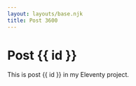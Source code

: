 ```yaml
---
layout: layouts/base.njk
title: Post 3600
---
```


# Post {{ id }}

This is post {{ id }} in my Eleventy project.
